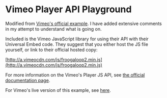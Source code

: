 Vimeo Player API Playground
===========================

Modified from [Vimeo's official example](https://github.com/vimeo/player-api).  I have added extensive comments in my attempt to understand what is going on.

Included is the Vimeo JavaScript library for using their API with their Universal Embed code.
They suggest that you either host the JS file yourself, or link to their official hosted copy:

[http://a.vimeocdn.com/js/froogaloop2.min.js](http://a.vimeocdn.com/js/froogaloop2.min.js)

For more information on the Vimeo's Player JS API, see [the official documentation page](https://developer.vimeo.com/player/js-api).

For Vimeo's live version of this example, see [here](http://player.vimeo.com/playground).